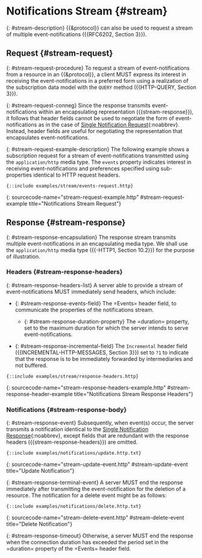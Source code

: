 # Notifications Stream {#stream}

{: #stream-description}
{{&protocol}} can also be used to request a stream of multiple event-notifications ({{RFC6202, Section 3}}).

## Request {#stream-request}

{: #stream-request-procedure}
To request a stream of event-notifications from a resource in an {{&protocol}}, a client MUST express its interest in receiving the event-notifications in a preferred form using a realization of the subscription data model with the `QUERY` method ({{HTTP-QUERY, Section 3}}).

{: #stream-request-conneg}
Since the response transmits event-notifications within an encapsulating representation ({{stream-response}}), it follows that header fields cannot be used to negotiate the form of event-notifications as in the case of [Single Notification Request](#single-notification-request){:noabbrev}. Instead, header fields are useful for negotiating the representation that encapsulates event-notifications.

{: #stream-request-example-description}
The following example shows a subscription request for a stream of event-notifications transmitted using the `application/http` media type. The `events` property indicates interest in receiving event-notifications and preferences specified using sub-properties identical to HTTP request headers.

~~~ http-message
{::include examples/stream/events-request.http}
~~~
{: sourcecode-name="stream-request-example.http" #stream-request-example title="Notifications Stream Request"}

## Response {#stream-response}

{: #stream-response-encapsulation}
The response stream transmits multiple event-notifications in an encapsulating media type. We shall use the `application/http` media type ({{-HTTP1, Section 10.2}}) for the purpose of illustration.

### Headers {#stream-response-headers}

{: #stream-response-headers-list}
A server able to provide a stream of event-notifications MUST immediately send headers, which include:

+ {: #stream-response-events-field}
The =Events= header field, to communicate the properties of the notifications stream.

    + {: #stream-response-duration-property}
    The =duration= property, set to the maximum duration for which the server intends to serve event-notifications.

+ {: #stream-response-incremental-field}
The `Incremental` header field ({{INCREMENTAL-HTTP-MESSAGES, Section 3}}) set to `?1` to indicate that the response is to be immediately forwarded by intermediaries and not buffered.

~~~ http-message
{::include examples/stream/response-headers.http}

~~~
{: sourcecode-name="stream-response-headers-example.http" #stream-response-header-example title="Notifications Stream Response Headers"}

### Notifications {#stream-response-body}

{: #stream-response-event}
Subsequently, when event(s) occur, the server transmits a notification identical to the [Single Notification Response](#single-notification-response){:noabbrev}, except fields that are redundant with the response headers ({{stream-response-headers}}) are omitted.

~~~ http-message
{::include examples/notifications/update.http.txt}
~~~
{: sourcecode-name="stream-update-event.http" #stream-update-event title="Update Notification"}

{: #stream-response-terminal-event}
A server MUST end the response immediately after transmitting the event-notification for the deletion of a resource. The notification for a delete event might be as follows:

~~~ http-message
{::include examples/notifications/delete.http.txt}
~~~
{: sourcecode-name="stream-delete-event.http" #stream-delete-event title="Delete Notification"}

{: #stream-response-timeout}
Otherwise, a server MUST end the response when the connection duration has exceeded the period set in the =duration= property of the =Events= header field.
